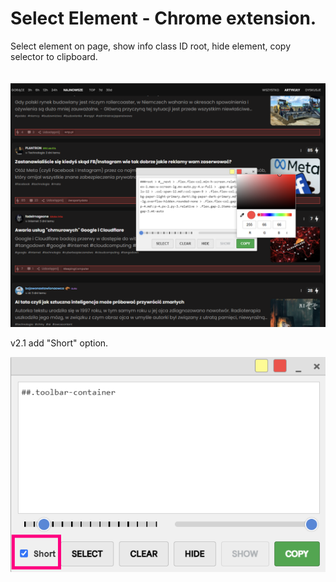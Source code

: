 # Select Element - Chrome extension.
Select element on page, show info class ID root, hide element, copy selector to clipboard.
<br>
<br>
<br>
![select](images/select2.png)

v2.1 add "Short" option.


![2.1](images/2.1.png)
